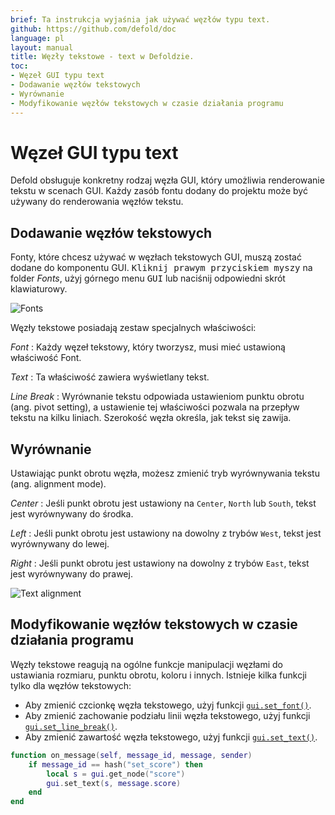 ```yaml
---
brief: Ta instrukcja wyjaśnia jak używać węzłów typu text.
github: https://github.com/defold/doc
language: pl
layout: manual
title: Węzły tekstowe - text w Defoldzie.
toc:
- Węzeł GUI typu text
- Dodawanie węzłów tekstowych
- Wyrównanie
- Modyfikowanie węzłów tekstowych w czasie działania programu
---
```


# Węzeł GUI typu text

Defold obsługuje konkretny rodzaj węzła GUI, który umożliwia renderowanie tekstu w scenach GUI. Każdy zasób fontu dodany do projektu może być używany do renderowania węzłów tekstu.

## Dodawanie węzłów tekstowych

Fonty, które chcesz używać w węzłach tekstowych GUI, muszą zostać dodane do komponentu GUI. <kbd>Kliknij prawym przyciskiem myszy</kbd> na folder *Fonts*, użyj górnego menu <kbd>GUI</kbd> lub naciśnij odpowiedni skrót klawiaturowy.

![Fonts](/manuals/images/gui-text/fonts.png)

Węzły tekstowe posiadają zestaw specjalnych właściwości:

*Font*
: Każdy węzeł tekstowy, który tworzysz, musi mieć ustawioną właściwość Font.

*Text*
: Ta właściwość zawiera wyświetlany tekst.

*Line Break*
: Wyrównanie tekstu odpowiada ustawieniom punktu obrotu (ang. pivot setting), a ustawienie tej właściwości pozwala na przepływ tekstu na kilku liniach. Szerokość węzła określa, jak tekst się zawija.

## Wyrównanie

Ustawiając punkt obrotu węzła, możesz zmienić tryb wyrównywania tekstu (ang. alignment mode).

*Center*
: Jeśli punkt obrotu jest ustawiony na `Center`, `North` lub `South`, tekst jest wyrównywany do środka.

*Left*
: Jeśli punkt obrotu jest ustawiony na dowolny z trybów `West`, tekst jest wyrównywany do lewej.

*Right*
: Jeśli punkt obrotu jest ustawiony na dowolny z trybów `East`, tekst jest wyrównywany do prawej.

![Text alignment](/manuals/images/gui-text/align.png)

## Modyfikowanie węzłów tekstowych w czasie działania programu

Węzły tekstowe reagują na ogólne funkcje manipulacji węzłami do ustawiania rozmiaru, punktu obrotu, koloru i innych. Istnieje kilka funkcji tylko dla węzłów tekstowych:

* Aby zmienić czcionkę węzła tekstowego, użyj funkcji [`gui.set_font()`](/ref/gui/#gui.set_font).
* Aby zmienić zachowanie podziału linii węzła tekstowego, użyj funkcji [`gui.set_line_break()`](/ref/gui/#gui.set_line_break).
* Aby zmienić zawartość węzła tekstowego, użyj funkcji [`gui.set_text()`](/ref/gui/#gui.set_text).

```lua
function on_message(self, message_id, message, sender)
    if message_id == hash("set_score") then
        local s = gui.get_node("score")
        gui.set_text(s, message.score)
    end
end
```